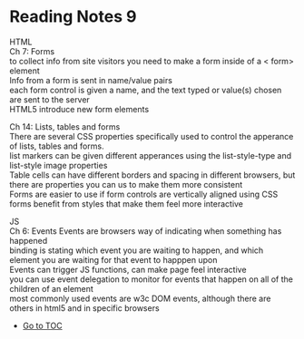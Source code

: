 # Reading Notes 9

HTML  
Ch 7: Forms  
to collect info from site visitors you need to make a form inside of a < form> element  
Info from a form is sent in name/value pairs  
each form control is given a name, and the text typed or value(s) chosen are sent to the server  
HTML5 introduce new form elements  

Ch 14: Lists, tables and forms  
There are several CSS properties specifically used to control the apperance of lists, tables and forms.  
list markers can be given different apperances using the list-style-type and list-style image properties  
Table cells can have different borders and spacing in different browsers, but there are properties you can us to make them more consistent  
Forms are easier to use if form controls are vertically aligned using CSS  
forms benefit from styles that make them feel more interactive  

JS  
Ch 6: Events
Events are browsers way of indicating when something has happened  
binding is stating which event you are waiting to happen, and which element you are waiting for that event to happpen upon  
Events can trigger JS functions, can make page feel interactive  
you can use event delegation to monitor for events that happen on all of the children of an element  
most commonly used events are w3c DOM events, although there are others in html5 and in specific browsers

- [Go to TOC](README.md)
